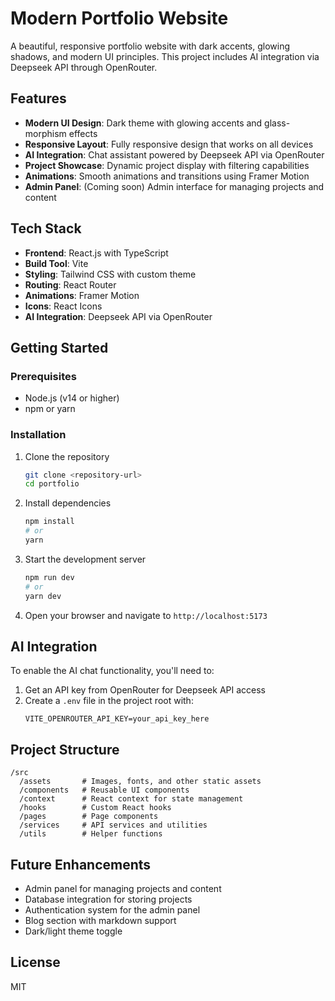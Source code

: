 # Modern Portfolio Website

A beautiful, responsive portfolio website with dark accents, glowing shadows, and modern UI principles. This project includes AI integration via Deepseek API through OpenRouter.

## Features

- **Modern UI Design**: Dark theme with glowing accents and glass-morphism effects
- **Responsive Layout**: Fully responsive design that works on all devices
- **AI Integration**: Chat assistant powered by Deepseek API via OpenRouter
- **Project Showcase**: Dynamic project display with filtering capabilities
- **Animations**: Smooth animations and transitions using Framer Motion
- **Admin Panel**: (Coming soon) Admin interface for managing projects and content

## Tech Stack

- **Frontend**: React.js with TypeScript
- **Build Tool**: Vite
- **Styling**: Tailwind CSS with custom theme
- **Routing**: React Router
- **Animations**: Framer Motion
- **Icons**: React Icons
- **AI Integration**: Deepseek API via OpenRouter

## Getting Started

### Prerequisites

- Node.js (v14 or higher)
- npm or yarn

### Installation

1. Clone the repository
   ```bash
   git clone <repository-url>
   cd portfolio
   ```

2. Install dependencies
   ```bash
   npm install
   # or
   yarn
   ```

3. Start the development server
   ```bash
   npm run dev
   # or
   yarn dev
   ```

4. Open your browser and navigate to `http://localhost:5173`

## AI Integration

To enable the AI chat functionality, you'll need to:

1. Get an API key from OpenRouter for Deepseek API access
2. Create a `.env` file in the project root with:
   ```
   VITE_OPENROUTER_API_KEY=your_api_key_here
   ```

## Project Structure

```
/src
  /assets       # Images, fonts, and other static assets
  /components   # Reusable UI components
  /context      # React context for state management
  /hooks        # Custom React hooks
  /pages        # Page components
  /services     # API services and utilities
  /utils        # Helper functions
```

## Future Enhancements

- Admin panel for managing projects and content
- Database integration for storing projects
- Authentication system for the admin panel
- Blog section with markdown support
- Dark/light theme toggle

## License

MIT
